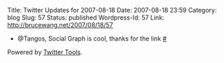 Title: Twitter Updates for 2007-08-18
Date: 2007-08-18 23:59
Category: blog
Slug: 57
Status: published
Wordpress-Id: 57
Link: http://brucewang.net/2007/08/18/57

-   @Tangos, Social Graph is cool, thanks for the link
    [\#](http://twitter.com/number5/statuses/212904982)

Powered by [Twitter Tools](http://alexking.org/projects/wordpress).
